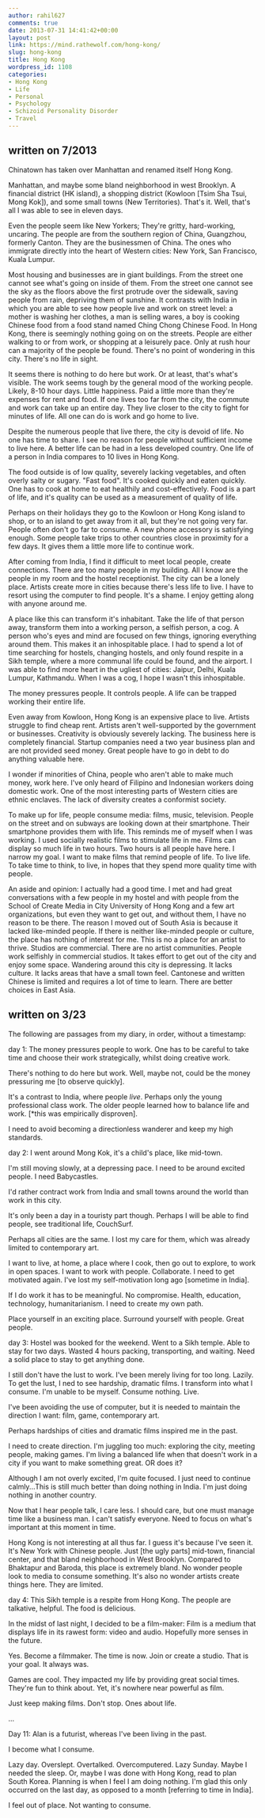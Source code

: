 ```yaml
---
author: rahil627
comments: true
date: 2013-07-31 14:41:42+00:00
layout: post
link: https://mind.rathewolf.com/hong-kong/
slug: hong-kong
title: Hong Kong
wordpress_id: 1108
categories:
- Hong Kong
- Life
- Personal
- Psychology
- Schizoid Personality Disorder
- Travel
---
```


## written on 7/2013


Chinatown has taken over Manhattan and renamed itself Hong Kong.

Manhattan, and maybe some bland neighborhood in west Brooklyn. A financial district (HK island), a shopping district (Kowloon [Tsim Sha Tsui, Mong Kok]), and some small towns (New Territories). That's it. Well, that's all I was able to see in eleven days.

Even the people seem like New Yorkers; They're gritty, hard-working, uncaring. The people are from the southern region of China, Guangzhou, formerly Canton. They are the businessmen of China. The ones who immigrate directly into the heart of Western cities: New York, San Francisco, Kuala Lumpur.

Most housing and businesses are in giant buildings. From the street one cannot see what's going on inside of them. From the street one cannot see the sky as the floors above the first protrude over the sidewalk, saving people from rain, depriving them of sunshine. It contrasts with India in which you are able to see how people live and work on street level: a mother is washing her clothes, a man is selling wares, a boy is cooking Chinese food from a food stand named Ching Chong Chinese Food. In Hong Kong, there is seemingly nothing going on on the streets. People are either walking to or from work, or shopping at a leisurely pace. Only at rush hour can a majority of the people be found. There's no point of wondering in this city. There's no life in sight.

It seems there is nothing to do here but work. Or at least, that's what's visible. The work seems tough by the general mood of the working people. Likely, 8-10 hour days. Little happiness. Paid a little more than they're expenses for rent and food. If one lives too far from the city, the commute and work can take up an entire day. They live closer to the city to fight for minutes of life. All one can do is work and go home to live.

Despite the numerous people that live there, the city is devoid of life. No one has time to share. I see no reason for people without sufficient income to live here. A better life can be had in a less developed country. One life of a person in India compares to 10 lives in Hong Kong.

The food outside is of low quality, severely lacking vegetables, and often overly salty or sugary. "Fast food". It's cooked quickly and eaten quickly. One has to cook at home to eat healthily and cost-effectively. Food is a part of life, and it's quality can be used as a measurement of quality of life.

Perhaps on their holidays they go to the Kowloon or Hong Kong island to shop, or to an island to get away from it all, but they're not going very far. People often don't go far to consume. A new phone accessory is satisfying enough. Some people take trips to other countries close in proximity for a few days. It gives them a little more life to continue work.

After coming from India, I find it difficult to meet local people, create connections. There are too many people in my building. All I know are the people in my room and the hostel receptionist. The city can be a lonely place. Artists create more in cities because there's less life to live. I have to resort using the computer to find people. It's a shame. I enjoy getting along with anyone around me.

A place like this can transform it's inhabitant. Take the life of that person away, transform them into a working person, a selfish person, a cog. A person who's eyes and mind are focused on few things, ignoring everything around them. This makes it an inhospitable place. I had to spend a lot of time searching for hostels, changing hostels, and only found respite in a Sikh temple, where a more communal life could be found, and the airport. I was able to find more heart in the ugliest of cities: Jaipur, Delhi, Kuala Lumpur, Kathmandu. When I was a cog, I hope I wasn't this inhospitable.

The money pressures people. It controls people. A life can be trapped working their entire life.

Even away from Kowloon, Hong Kong is an expensive place to live. Artists struggle to find cheap rent. Artists aren't well-supported by the government or businesses. Creativity is obviously severely lacking. The business here is completely financial. Startup companies need a two year business plan and are not provided seed money. Great people have to go in debt to do anything valuable here.

I wonder if minorities of China, people who aren't able to make much money, work here. I've only heard of Filipino and Indonesian workers doing domestic work. One of the most interesting parts of Western cities are ethnic enclaves. The lack of diversity creates a conformist society.

To make up for life, people consume media: films, music, television. People on the street and on subways are looking down at their smartphone. Their smartphone provides them with life. This reminds me of myself when I was working. I used socially realistic films to stimulate life in me. Films can display so much life in two hours. Two hours is all people have here. I narrow my goal. I want to make films that remind people of life. To live life. To take time to think, to live, in hopes that they spend more quality time with people.

An aside and opinion:
I actually had a good time. I met and had great conversations with a few people in my hostel and with people from the School of Create Media in City University of Hong Kong and a few art organizations, but even they want to get out, and without them, I have no reason to be there. The reason I moved out of South Asia is because it lacked like-minded people. If there is neither like-minded people or culture, the place has nothing of interest for me. This is no a place for an artist to thrive. Studios are commercial. There are no artist communities. People work selfishly in commercial studios. It takes effort to get out of the city and enjoy some space. Wandering around this city is depressing. It lacks culture. It lacks areas that have a small town feel. Cantonese and written Chinese is limited and requires a lot of time to learn. There are better choices in East Asia.




## written on 3/23


The following are passages from my diary, in order, without a timestamp:

day 1:
The money pressures people to work. One has to be careful to take time and choose their work strategically, whilst doing creative work.

There's nothing to do here but work. Well, maybe not, could be the money pressuring me [to observe quickly].

It's a contrast to India, where people _live_. Perhaps only the young professional class work. The older people learned how to balance life and work. [*this was empirically disproven].

I need to avoid becoming a directionless wanderer and keep my high standards.

day 2:
I went around Mong Kok, it's a child's place, like mid-town.

I'm still moving slowly, at a depressing pace. I need to be around excited people. I need Babycastles.

I'd rather contract work from India and small towns around the world than work in this city.

It's only been a day in a touristy part though. Perhaps I will be able to find people, see traditional life, CouchSurf.

Perhaps all cities are the same. I lost my care for them, which was already limited to contemporary art.

I want to live, at home, a place where I cook, then go out to explore, to work in open spaces. I want to work with people. Collaborate. I need to get motivated again. I've lost my self-motivation long ago [sometime in India].

If I do work it has to be meaningful. No compromise. Health, education, technology, humanitarianism. I need to create my own path.

Place yourself in an exciting place. Surround yourself with people. Great people.

day 3:
Hostel was booked for the weekend. Went to a Sikh temple. Able to stay for two days. Wasted 4 hours packing, transporting, and waiting. Need a solid place to stay to get anything done.

I still don't have the lust to work. I've been merely living for too long. Lazily. To get the lust, I ned to see hardship, dramatic films. I transform into what I consume. I'm unable to be myself. Consume nothing. Live.

I've been avoiding the use of computer, but it is needed to maintain the direction I want: film, game, contemporary art.

Perhaps hardships of cities and dramatic films inspired me in the past.

I need to create direction. I'm juggling too much: exploring the city, meeting people, making games. I'm living a balanced life when that doesn't work in a city if you want to make something great. OR does it?

Although I am not overly excited, I'm quite focused. I just need to continue calmly...This is still much better than doing nothing in India. I'm just doing nothing in another country.

Now that I hear people talk, I care less. I should care, but one must manage time like a business man. I can't satisfy everyone. Need to focus on what's important at this moment in time.

Hong Kong is not interesting at all thus far. I guess it's because I've seen it. It's New York with Chinese people. Just [the ugly parts] mid-town, financial center, and that bland neighborhood in West Brooklyn. Compared to Bhaktapur and Baroda, this place is extremely bland. No wonder people look to media to consume something. It's also no wonder artists create things here. They are limited.

day 4:
This Sikh temple is a respite from Hong Kong. The people are talkative, helpful. The food is delicious.

In the midst of last night, I decided to be a film-maker:
Film is a medium that displays life in its rawest form: video and audio. Hopefully more senses in the future.

Yes. Become a filmmaker. The time is now. Join or create a studio. That is your goal. It always was.

Games are cool. They impacted my life by providing great social times. They're fun to think about. Yet, it's nowhere near powerful as film.

Just keep making films. Don't stop. Ones about life.

...

Day 11:
Alan is a futurist, whereas I've been living in the past.

I become what I consume.

Lazy day. Overslept. Overtalked. Overcomputered. Lazy Sunday. Maybe I needed the sleep. Or, maybe I was done with Hong Kong, read to plan South Korea. Planning is when I feel I am doing nothing. I'm glad this only occurred on the last day, as opposed to a month [referring to time in India].

I feel out of place. Not wanting to consume.
